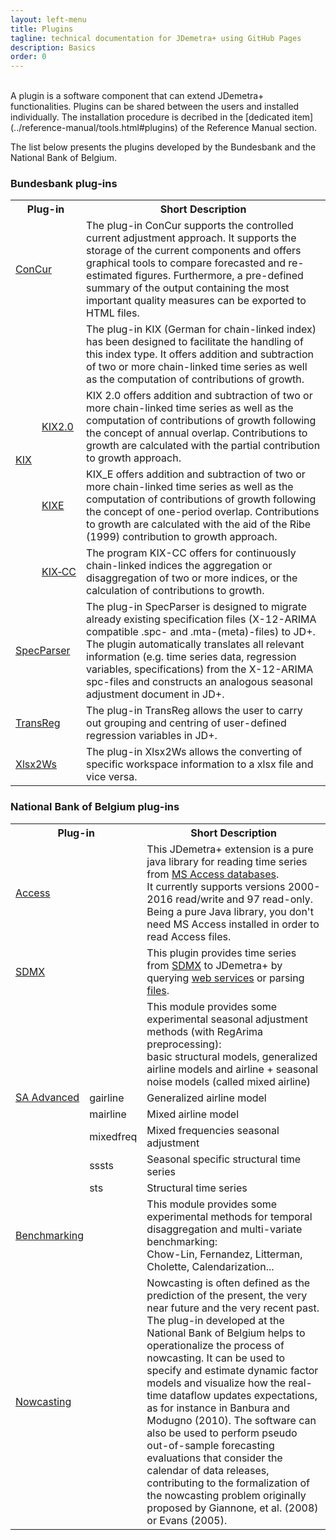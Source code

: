 ```yaml
---
layout: left-menu
title: Plugins
tagline: technical documentation for JDemetra+ using GitHub Pages
description: Basics
order: 0
---
```

<br/>
A plugin is a software component that can extend JDemetra+ functionalities. 
Plugins can be shared between the users and installed individually. The installation procedure is decribed in the [dedicated item](../reference-manual/tools.html#plugins) of the Reference Manual section.

The list below presents the plugins developed by the Bundesbank and the National Bank of Belgium.

### Bundesbank plug-ins

<table class="table table-bordered">
  <tr>
    <th colspan="2">Plug-in</th>
    <th>Short Description</th>
  </tr>
  <tr>
    <td colspan="2"><a href="https://bbkrd.github.io/pages/concur/">ConCur</a></td>
    <td>The plug-in ConCur supports the controlled current adjustment approach. It supports the storage of the current components and offers graphical tools to compare forecasted and re-estimated figures. Furthermore, a pre-defined summary of the output containing the most important quality measures can be exported to HTML files.</td>
  </tr>
  <tr>
    <td style = "border-right: 0px" rowspan="4"><a href="https://bbkrd.github.io/pages/kix/">KIX</a></td>
    <td style = "border-left: 0px"></td>
    <td>The plug-in KIX (German for chain-linked index) has been designed to facilitate the handling of this index type. It offers addition and subtraction of two or more chain-linked time series as well as the computation of contributions of growth.</td>
  </tr>
  <tr>
    <td><a href="https://bbkrd.github.io/pages/kix/kix2/">KIX2.0</a></td>
    <td>KIX 2.0 offers addition and subtraction of two or more chain-linked time series as well as the computation of contributions of growth following the concept of annual overlap. Contributions to growth are calculated with the partial contribution to growth approach.</td>
  </tr>
  <tr>
    <td><a href="https://bbkrd.github.io/pages/kix/kixe/">KIXE</a></td>
    <td>KIX_E offers addition and subtraction of two or more chain-linked time series as well as the computation of contributions of growth following the concept of one-period overlap. Contributions to growth are calculated with the aid of the Ribe (1999) contribution to growth approach.</td>
  </tr>
  <tr>
    <td><a href="https://bbkrd.github.io/pages/kix/kixcc/">KIX&#8209;CC</a></td>
    <td>The program KIX-CC offers for continuously chain-linked indices the aggregation or disaggregation of two or more indices, or the calculation of contributions to growth.</td>
  </tr>
  <tr>
    <td colspan="2"><a href="https://bbkrd.github.io/pages/specparser/">SpecParser</a></td>
    <td>The plug-in SpecParser is designed to migrate already existing specification files (X-12-ARIMA compatible .spc- and .mta-(meta)-files) to JD+. The plugin automatically translates all relevant information (e.g. time series data, regression variables, specifications) from the X-12-ARIMA spc-files and constructs an analogous seasonal adjustment document in JD+.</td>
  </tr>
  <tr>
    <td colspan="2"><a href="https://bbkrd.github.io/pages/transreg/">TransReg</a></td>
    <td>The plug-in TransReg allows the user to carry out grouping and centring of user-defined regression variables in JD+.</td>
  </tr>
  <tr>
    <td colspan="2"><a href="https://bbkrd.github.io/pages/xlsx2ws/">Xlsx2Ws</a></td>
    <td>The plug-in Xlsx2Ws allows the converting of specific workspace information to a xlsx file and vice versa.</td>
  </tr>
</table>

### National Bank of Belgium plug-ins

<table class="table table-bordered">
  <tr>
    <th colspan="2">Plug-in</th>
    <th>Short Description</th>
  </tr>
  <tr>
    <td colspan="2"><a href="https://github.com/nbbrd/jdemetra-access">Access</a></td>
    <td>This JDemetra+ extension is a pure java library for reading time series from <a href="https://en.wikipedia.org/wiki/Microsoft_Access">MS Access databases</a>.<br/>It currently supports versions 2000-2016 read/write and 97 read-only.<br/>Being a pure Java library, you don't need MS Access installed in order to read Access files.</td>
  </tr>
  <tr>
    <td colspan="2"><a href="https://github.com/nbbrd/jdemetra-dotstat">SDMX</a></td>
    <td>This plugin provides time series from <a href="https://sdmx.org/">SDMX</a> to JDemetra+ by querying <a href="https://github.com/nbbrd/jdemetra-dotstat/wiki/Supported-web-services">web services</a> or parsing <a href="https://github.com/nbbrd/jdemetra-dotstat/wiki/Supported-file-formats">files</a>.</td>
  </tr>
  <tr>
    <td style = "border-right: 0px" rowspan="6"><a href="https://github.com/nbbrd/jdemetra-sa-advanced">SA&nbsp;Advanced</a></td>
    <td style = "border-left: 0px"></td>
    <td>This module provides some experimental seasonal adjustment methods (with RegArima preprocessing):<br/>basic structural models, generalized airline models and airline + seasonal noise models (called mixed airline)</td>
  </tr>
  <tr>
    <td>gairline</td>
    <td>Generalized airline model</td>
  </tr>
  <tr>
    <td>mairline</td>
    <td>Mixed airline model</td>
  </tr>
  <tr>
    <td>mixedfreq</td>
    <td>Mixed frequencies seasonal adjustment</td>
  </tr>
  <tr>
    <td>sssts</td>
    <td>Seasonal specific structural time series</td>
  </tr>
  <tr>
    <td>sts</td>
    <td>Structural time series</td>
  </tr>
  <tr>
    <td colspan="2"><a href="https://github.com/nbbrd/jdemetra-benchmarking">Benchmarking</a></td>
    <td>This module provides some experimental methods for temporal disaggregation and multi-variate benchmarking:<br/>Chow-Lin, Fernandez, Litterman, Cholette, Calendarization...</td>
  </tr>
  <tr>
    <td colspan="2"><a href="https://github.com/nbbrd/jdemetra-nowcasting">Nowcasting</a></td>
    <td>Nowcasting is often defined as the prediction of the present, the very near future and the very recent past. The plug-in developed at the National Bank of Belgium helps to operationalize the process of nowcasting. It can be used to specify and estimate dynamic factor models and visualize how the real-time dataflow updates expectations, as for instance in Banbura and Modugno (2010). The software can also be used to perform pseudo out-of-sample forecasting evaluations that consider the calendar of data releases, contributing to the formalization of the nowcasting problem originally proposed by Giannone, et al. (2008) or Evans (2005).</td>
  </tr>
</table>

